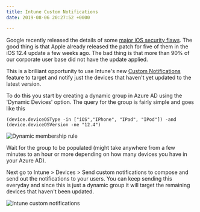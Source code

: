 ```yaml
---
title: Intune Custom Notifications
date: 2019-08-06 20:27:52 +0000

---
```

Google recently released the details of some [major iOS security flaws](https://www.theverge.com/2019/7/30/20746827/apple-ios-security-flaw-imessage-google-project-zero). The good thing is that Apple already released the patch for five of them in the iOS 12.4 update a few weeks ago. The bad thing is that more than 90% of our corporate user base did not have the update applied.

This is a brilliant opportunity to use Intune's new [Custom Notifications](https://docs.microsoft.com/en-us/intune/custom-notifications) feature to target and notify just the devices that haven't yet updated to the latest version.

To do this you start by creating a dynamic group in Azure AD using the 'Dynamic Devices' option.
The query for the group is fairly simple and goes like this

    (device.deviceOSType -in ["iOS","IPhone", "IPad", "IPod"]) -and (device.deviceOSVersion -ne "12.4")

![Dynamic membership rule]({{site.baseurl}}/assets/2019-08-06_22h04_08.png)

Wait for the group to be populated (might take anywhere from a few minutes to an hour or more depending on how many devices you have in your Azure AD).

Next go to Intune >  Devices > Send custom notifications to compose and send out the notifications to your users. You can keep sending this everyday and since this is just a dynamic group it will target the remaining devices that haven't been updated.

![Intune custom notifications]({{site.baseurl}}/assets/2019-08-06_22h09_49.png)
